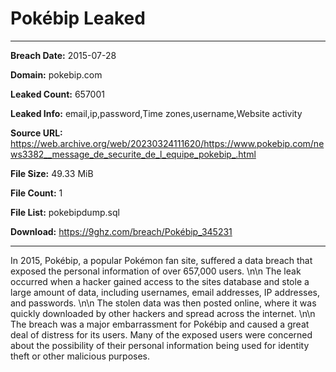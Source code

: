 # Pokébip Leaked

------------
**Breach Date:** 2015-07-28

**Domain:** pokebip.com

**Leaked Count:** 657001

**Leaked Info:** email,ip,password,Time zones,username,Website activity

**Source URL:** https://web.archive.org/web/20230324111620/https://www.pokebip.com/news3382__message_de_securite_de_l_equipe_pokebip_.html

**File Size:** 49.33 MiB

**File Count:** 1

**File List:** pokebipdump.sql

**Download:** https://9ghz.com/breach/Pokébip_345231

------------
In 2015, Pokébip, a popular Pokémon fan site, suffered a data breach that exposed the personal information of over 657,000 users. \n\n The leak occurred when a hacker gained access to the sites database and stole a large amount of data, including usernames, email addresses, IP addresses, and passwords. \n\n The stolen data was then posted online, where it was quickly downloaded by other hackers and spread across the internet. \n\n The breach was a major embarrassment for Pokébip and caused a great deal of distress for its users. Many of the exposed users were concerned about the possibility of their personal information being used for identity theft or other malicious purposes.
